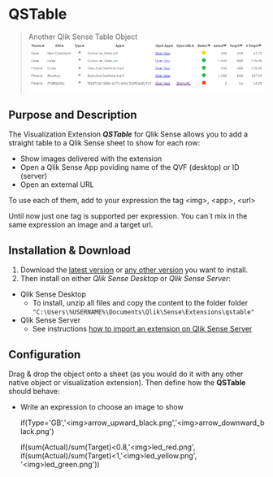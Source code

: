 # QSTable
>Another Qlik Sense Table Object
![](https://github.com/PabloSLabbe/QSTable/blob/master/docs/images/Screenshot_QSTable.png)

## Purpose and Description
The Visualization Extension ***QSTable*** for Qlik Sense allows you to add a straight table to a Qlik Sense sheet to show for each row:

* Show images delivered with the extension
* Open a Qlik Sense App poviding name of the QVF (desktop) or ID (server)
* Open an external URL

To use each of them, add to your expression the tag \<img>, \<app>, \<url>

Until now just one tag is supported per expression. You can´t  mix in the same expression an image  and a target url.

## Installation & Download
1. Download the [latest version](https://github.com/PabloSLabbe/QSTable/blob/master/build/QSTable_latest.zip) or [any other version](https://github.com/PabloSLabbe/QSTable/blob/master/build) you want to install.
2. Then install on either *Qlik Sense Desktop* or *Qlik Sense Server*:

* Qlik Sense Desktop
	* To install, unzip all files and copy the content to the folder folder `"C:\Users\%USERNAME%\Documents\Qlik\Sense\Extensions\qstable"`
* Qlik Sense Server
	* See instructions [how to import an extension on Qlik Sense Server](http://help.qlik.com/sense/3.0/en-US/online/#../Subsystems/ManagementConsole/Content/import-extensions.htm)

## Configuration
Drag & drop the object onto a sheet (as you would do it with any other native object or visualization extension).
Then define how the **QSTable** should behave:

* Write an expression to choose an image  to show 

	if(Type='GB','\<img>arrow_upward_black.png','\<img>arrow_downward_black.png')
	
	if(sum(Actual)/sum(Target)\<0.8,'\<img>led_red.png',
           if(sum(Actual)/sum(Target)\<1,'\<img>led_yellow.png',
             '\<img>led_green.png'))



